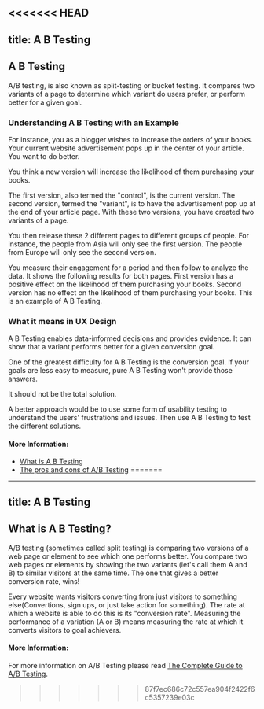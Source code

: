 <<<<<<< HEAD
---
title: A B Testing
---
## A B Testing

A/B testing, is also known as split-testing or bucket testing. It compares two variants of a page to determine which variant do users prefer, or perform better for a given goal.

### Understanding A B Testing with an Example

For instance, you as a blogger wishes to increase the orders of your books. Your current website advertisement pops up in the center of your article. You want to do better.

You think a new version will increase the likelihood of them purchasing your books. 

The first version, also termed the "control", is the current version. The second version, termed the "variant", is to have the advertisement pop up at the end of your article page. With these two versions, you have created two variants of a page. 

You then release these 2 different pages to different groups of people. For instance, the people from Asia will only see the first version. The people from Europe will only see the second version. 

You measure their engagement for a period and then follow to analyze the data. It shows the following results for both pages. First version has a positive effect on the likelihood of them purchasing your books. Second version has no effect on the likelihood of them purchasing your books. This is an example of A B Testing.

### What it means in UX Design

A B Testing enables data-informed decisions and provides evidence. It can show that a variant performs better for a given conversion goal.

One of the greatest difficulty for A B Testing is the conversion goal. If your goals are less easy to measure, pure A B Testing won't provide those answers. 

It should not be the total solution. 

A better approach would be to use some form of usability testing to understand the users' frustrations and issues. Then use A B Testing to test the different solutions.

#### More Information:
- [What is A B Testing](https://www.optimizely.com/ab-testing/)
- [The pros and cons of A/B Testing](http://www.experienceux.co.uk/ux-blog/2010/05/27/the-pros-and-cons-of-ab-testing/)
=======
---
title: A B Testing
---
## What is A B Testing?

A/B testing (sometimes called split testing) is comparing two versions of a web page or element to see which one performs better. You compare two web pages or elements by showing the two variants (let's call them A and B) to similar visitors at the same time. The one that gives a better conversion rate, wins!

Every website wants visitors converting from just visitors to something else(Convertions, sign ups, or just take action for something). The rate at which a website is able to do this is its "conversion rate". Measuring the performance of a variation (A or B) means measuring the rate at which it converts visitors to goal achievers.

#### More Information:
<!-- Please add any articles you think might be helpful to read before writing the article -->
For more information on A/B Testing please read
<a href='https://vwo.com/ab-testing/' target='_blank'>The Complete Guide to A/B Testing</a>.

>>>>>>> 87f7ec686c72c557ea904f2422f6c5357239e03c
